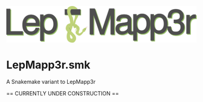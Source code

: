 ![logo](logo.png)

# LepMapp3r.smk

A Snakemake variant to LepMapp3r



== CURRENTLY UNDER CONSTRUCTION ==